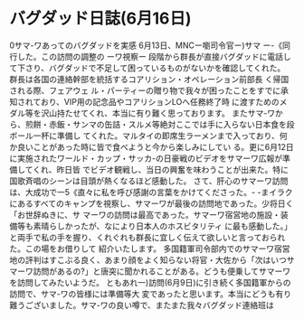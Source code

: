 # バグダッド日誌(6月16日)

0サマ-ワあってのバグダッドを実感
6月13日、MNCー嚠司令官ー)サマ
ー-《同行した。この訪問の調整の
ーワ視察ー
段階から群長が直接バグダッドに電話して下さり、バグダッドで不足して困っているものがないかを確認してくれた。
群長は各国の連絡幹部を統括するコアリション・オペレーション前部長
く帰国される際、フェアウェ
ル・パーティーの贈り物で我々が困ったことをすでに承知されており、ⅥP用の記念品やコアリションLOへ任務終了時
に渡すためのメダル等を沢山持たせてくれ、本当に有り難く思っております。
またサマ-ワから、煎餅・赤飯・サンマの缶詰・スルメ等絶対ここでは手に入らない日本食を段ボール一杯に準備し
てくれた。マルタイの即席生ラーメンまで入っており、何か良いことがあった時に皆で食べようと今から楽しみにしてい
る。更に6月12日に実施されたワールド・カップ・サッカ-の日豪戦のビデオをサマーワ広報が準備してくれ、昨日皆
でビデオ観戦し、当日の興奮を味わうことが出来た。特に国歌斉唱のシーンは目頭が熱くなるほど感動した。
さて、肝心のサマーワ訪問は、大成功で一5《直々に私を呼び感謝の言葉をかけてくださった。-
-まイラクにあるすべてのキャンプを視察し、サマーワが最後の訪問地であった。少将日く「お世辞ぬきに、サ
マーワの訪問は最高であった。サマーワ宿営地の施設・装備等も素晴らしかったが、なにより日本人のホスビタリティ
に最も感動した。」と両手で私の手を握り、くれぐれも群長に宜しく伝えて欲しいと言っておられた。この場をお借りして
紹介いたします。
多国籍軍司令部内でのサマーワ宿営地の評判はすこぶる良く、あまり顔をよく知らない将官・大佐から「次はいつサ
マーワ訪問があるの?」と唐突に聞かれることがある。どうも便乗してサマーワを訪問してみたいようだ。
ともあれ一)訪問(6月9日)に引き続く多国籍軍からの訪問で、サマ-ワの皆様には準備等大
変であったと思います。本当にどうも有り難うございました。サマ-ワの良い噂で、またまた我々バグダッド連絡班は
